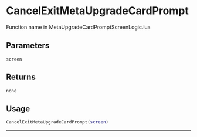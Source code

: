 # CancelExitMetaUpgradeCardPrompt
Function name in MetaUpgradeCardPromptScreenLogic.lua
## Parameters
`screen`
## Returns
`none`
## Usage
```lua
CancelExitMetaUpgradeCardPrompt(screen)
```
---

